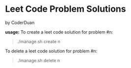 # Leet Code Problem Solutions
by CoderDuan

**usage:**
To create a leet code solution for problem #n:
>    ./manage.sh create n

To delete a leet code solution for problem #n:
>    ./manage.sh delete n